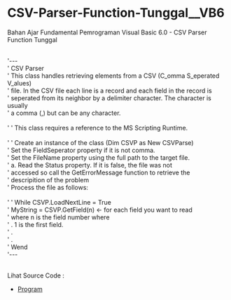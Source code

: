 # CSV-Parser-Function-Tunggal__VB6
Bahan Ajar Fundamental Pemrograman Visual Basic 6.0 - CSV Parser Function Tunggal<br><br>

'---<br>
'   CSV Parser<br>
'   This class handles retrieving elements from a CSV (C_omma S_eperated V_alues)<br>
'   file. In the CSV file each line is a record and each field in the record is<br>
'   seperated from its neighbor by a delimiter character. The character is usually<br>
'   a comma (,) but can be any character.<br><br>
'
'   This class requires a reference to the MS Scripting Runtime.<br><br>
'
'   Create an instance of the class (Dim CSVP as New CSVParse)<br>
'   Set the FieldSeperator property if it is not comma.<br>
'   Set the FileName property using the full path to the target file.<br>
'      a. Read the Status property. If it is false, the file was not<br>
'         accessed so call the GetErrorMessage function to retrieve the<br>
'         descripition of the problem<br>
'   Process the file as follows:<br><br>
'
'       While CSVP.LoadNextLine = True<br>
'           MyString = CSVP.GetField(n) <- for each field you want to read<br>
'                                          where n is the field number where<br>
'           .                              1 is the first field.<br>
'           .<br>
'           .<br>
'       Wend<br>
'---<br><br>

Lihat Source Code : <br>
- <a href="https://github.com/RizkyKhapidsyah/CSV-Parser-Function-Tunggal__VB6/blob/main/clsCSV.cls">Program</a>
